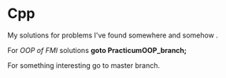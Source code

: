 # Cpp
My solutions for problems I've found somewhere and somehow .

For _OOP of FMI_ solutions __goto PracticumOOP_branch;__

For something interesting go to master branch.
